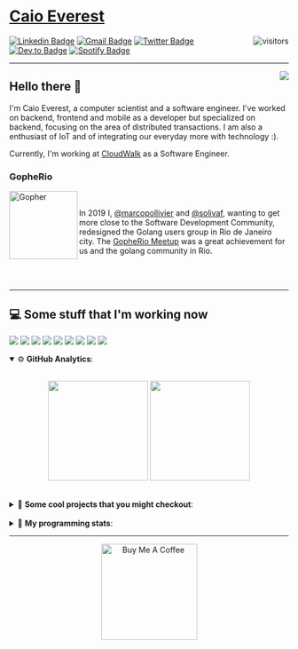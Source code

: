 # [Caio Everest](https://caioeverest.dev)

<img align="right" src="https://visitor-badge.glitch.me/badge?page_id=caioeverest.caioeverest" alt="visitors">

[![Linkedin Badge](https://img.shields.io/badge/-LinkedIn-blue?style=flat-square&logo=Linkedin&logoColor=white&link=https://www.linkedin.com/in/caioeverest/)](https://www.linkedin.com/in/caioeverest/)
[![Gmail Badge](https://img.shields.io/badge/-Gmail-c14438?style=flat-square&logo=Gmail&logoColor=white&link=mailto:mollivier.dev@gmail.com)](mailto:caioeverest.b@gmail.com/)
[![Twitter Badge](https://img.shields.io/badge/-Twitter-1DA1F2?style=flat-square&logo=Twitter&logoColor=white&link=https://twitter.com/caioeverest)](https://twitter.com/caioeverest)
[![Dev.to Badge](https://img.shields.io/badge/-Dev.to-363D44?style=flat-square&logo=Dev.to&logoColor=white&link=https://dev.to/caioeverest)](https://dev.to/caioeverest)
[![Spotify Badge](https://img.shields.io/badge/-Spotify-1ED760?style=flat-square&amp;labelColor=fff&amp;logo=Spotify&link=https://open.spotify.com/user/caio.everest)](https://open.spotify.com/user/caio.everest)

---
<img align="right" src="https://media3.giphy.com/media/Nx0rz3jtxtEre/200.gif"/>

## Hello there 🖖

<p>
    I'm Caio Everest, a computer scientist and a software engineer. I've worked on backend, frontend and mobile as a developer
    but specialized on backend, focusing on the area of distributed transactions. I am also a enthusiast of IoT and of integrating
    our everyday more with technology :).
</p>
<p>
    Currently, I'm working at <a href="https://cloudwalk.io">CloudWalk</a> as a Software Engineer.
</p>

### GopheRio

<img align="left" src="https://i.imgur.com/zmxMolD.png" alt="Gopher" width="123em">

<br>
<p>
    In 2019 I, <a href="https://github.com/marcopollivier">@marcopollivier</a> and <a href="https://github.com/solivaf">
    @solivaf</a>, wanting to get more close to the Software Development
    Community, redesigned the Golang users group in Rio de Janeiro city. The <a href="https://www.meetup.com/GopheRio">
    GopheRio Meetup</a> was a great achievement for us and the golang community in Rio.
</p>
<br><br>

---

## 💻 Some stuff that I'm working now

<a href=""><img src="https://img.shields.io/badge/-Go-00ADD8?style=flat-square&logo=go&logoColor=white"></a>
<a href=""><img src="https://img.shields.io/badge/-Rust-4f4f4f?style=flat-square&logo=rust&logoColor=white"></a>
<a href=""><img src="https://img.shields.io/badge/-Python-F7C400?style=flat-square&logo=python&logoColor=white"></a>
<a href=""><img src="https://img.shields.io/badge/-Ruby-980D02?style=flat-square&logo=ruby&logoColor=white"></a>
<a href=""><img src="http://img.shields.io/badge/-Java-007396?style=flat-square&logo=java&logoColor=white"></a>
<a href=""><img src="http://img.shields.io/badge/-Kotlin-7B6BDA?style=flat-square&logo=kotlin&logoColor=white"></a>
<a href=""><img src="http://img.shields.io/badge/-JavaScript-F7DF1E?style=flat-square&logo=JavaScript&logoColor=white"></a>
<a href=""><img src="http://img.shields.io/badge/-Terraform-623CE4?style=flat-square&logo=Terraform&logoColor=white"></a>
<a href=""><img src="http://img.shields.io/badge/-Ansible-171615?style=flat-square&logo=Ansible&logoColor=white"></a>

<details open>
    <summary>⚙ <b>GitHub Analytics</b>: </summary>
    <br>
    <p align="center">
        <img height="180em" src="https://github-readme-stats-eight-theta.vercel.app/api?username=caioeverest&show_icons=true&theme=tokyonight&include_all_commits=true&count_private=true"/>
        <img height="180em" src="https://github-readme-stats-eight-theta.vercel.app/api/top-langs/?username=caioeverest&layout=compact&langs_count=8&theme=tokyonight&include_all_commits=true&count_private=true"/>
    </p>
</details>

<br>

<details>
    <summary>🔨 <b>Some cool projects that you might checkout</b>: </summary>
    <div style="margin-left:3em">
        <li>🌠 <a href="https://github.com/caioeverest/supernova">Supernova</a> - Script that builds a development environment on linux machines</li>
        <li>⚙ <a href="https://github.com/caioeverest/gocfg">Gocfg</a> - A golang library that loads config structs from files with environment interpolation</li>
    </div>
</details>

<br>


<details>
 <summary>🤖 <b>My programming stats</b>: </summary>
<br>
<!--START_SECTION:waka-->
![Code Time](http://img.shields.io/badge/Code%20Time-2%2C444%20hrs%2033%20mins-blue)

**🐱 My GitHub Data** 

> 📦 80.2 kB Used in GitHub's Storage 
 > 
> 🏆 63 Contributions in the Year 2024
 > 
> 🚫 Not Opted to Hire
 > 
> 📜 42 Public Repositories 
 > 
> 🔑 5 Private Repositories 
 > 
**I'm a Night 🦉** 

```text
🌞 Morning                70 commits          ████░░░░░░░░░░░░░░░░░░░░░   16.28 % 
🌆 Daytime                105 commits         ██████░░░░░░░░░░░░░░░░░░░   24.42 % 
🌃 Evening                102 commits         ██████░░░░░░░░░░░░░░░░░░░   23.72 % 
🌙 Night                  153 commits         █████████░░░░░░░░░░░░░░░░   35.58 % 
```
📅 **I'm Most Productive on Friday** 

```text
Monday                   42 commits          ██░░░░░░░░░░░░░░░░░░░░░░░   09.77 % 
Tuesday                  46 commits          ███░░░░░░░░░░░░░░░░░░░░░░   10.70 % 
Wednesday                27 commits          ██░░░░░░░░░░░░░░░░░░░░░░░   06.28 % 
Thursday                 36 commits          ██░░░░░░░░░░░░░░░░░░░░░░░   08.37 % 
Friday                   105 commits         ██████░░░░░░░░░░░░░░░░░░░   24.42 % 
Saturday                 77 commits          ████░░░░░░░░░░░░░░░░░░░░░   17.91 % 
Sunday                   97 commits          ██████░░░░░░░░░░░░░░░░░░░   22.56 % 
```


📊 **This Week I Spent My Time On** 

```text
💬 Programming Languages: 
Go                       3 hrs 22 mins       ██████████████░░░░░░░░░░░   57.90 % 
Other                    40 mins             ███░░░░░░░░░░░░░░░░░░░░░░   11.67 % 
conf                     26 mins             ██░░░░░░░░░░░░░░░░░░░░░░░   07.51 % 
YAML                     25 mins             ██░░░░░░░░░░░░░░░░░░░░░░░   07.30 % 
TypeScript               19 mins             █░░░░░░░░░░░░░░░░░░░░░░░░   05.68 % 

🔥 Editors: 
Neovim                   5 hrs 12 mins       ██████████████████████░░░   89.04 % 
VS Code                  38 mins             ███░░░░░░░░░░░░░░░░░░░░░░   10.96 % 

💻 Operating System: 
Mac                      5 hrs 34 mins       ████████████████████████░   95.51 % 
WSL                      15 mins             █░░░░░░░░░░░░░░░░░░░░░░░░   04.29 % 
Windows                  0 secs              ░░░░░░░░░░░░░░░░░░░░░░░░░   00.20 % 
```

**I Mostly Code in Go** 

```text
Go                       13 repos            ████████░░░░░░░░░░░░░░░░░   30.23 % 
Python                   2 repos             █░░░░░░░░░░░░░░░░░░░░░░░░   04.65 % 
Lua                      1 repo              █░░░░░░░░░░░░░░░░░░░░░░░░   02.33 % 
TypeScript               1 repo              █░░░░░░░░░░░░░░░░░░░░░░░░   02.33 % 
Makefile                 1 repo              █░░░░░░░░░░░░░░░░░░░░░░░░   02.33 % 
```




 Last Updated on 21/02/2024 01:17:32 UTC
<!--END_SECTION:waka-->
</details>

---

<p align="center">
    <a href="https://www.buymeacoffee.com/caioeverest" target="_blank">
        <img src="https://az743702.vo.msecnd.net/cdn/kofi3.png?v=a" alt="Buy Me A Coffee" width="173em">
    </a>
</p>
